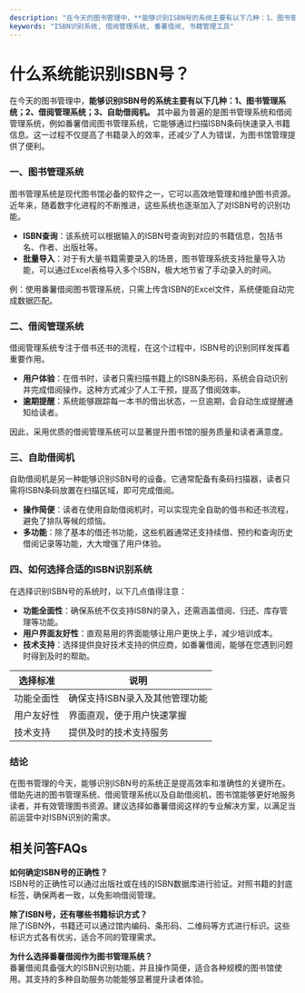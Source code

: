 ```yaml
---
description: "在今天的图书管理中，**能够识别ISBN号的系统主要有以下几种：1、图书管理系统；2、借阅管理系统；3、自助借阅机。** 其中最为普遍的是图书管理系统和借阅管理系统，例如番薯借阅图书管理系统，它能够通过扫描ISBN条码快速录入书籍信息。这一过程不仅提高了书籍录入的效率，还减少了人为错误，为图书馆管理提供了便利。"
keywords: "ISBN识别系统, 借阅管理系统, 番薯借阅, 书籍管理工具"
---
```

# 什么系统能识别ISBN号？

在今天的图书管理中，**能够识别ISBN号的系统主要有以下几种：1、图书管理系统；2、借阅管理系统；3、自助借阅机。** 其中最为普遍的是图书管理系统和借阅管理系统，例如番薯借阅图书管理系统，它能够通过扫描ISBN条码快速录入书籍信息。这一过程不仅提高了书籍录入的效率，还减少了人为错误，为图书馆管理提供了便利。

### 一、图书管理系统

图书管理系统是现代图书馆必备的软件之一，它可以高效地管理和维护图书资源。近年来，随着数字化进程的不断推进，这些系统也逐渐加入了对ISBN号的识别功能。

- **ISBN查询**：该系统可以根据输入的ISBN号查询到对应的书籍信息，包括书名、作者、出版社等。
- **批量导入**：对于有大量书籍需要录入的场景，图书管理系统支持批量导入功能，可以通过Excel表格导入多个ISBN，极大地节省了手动录入的时间。

例：使用番薯借阅图书管理系统，只需上传含ISBN的Excel文件，系统便能自动完成数据匹配。

### 二、借阅管理系统

借阅管理系统专注于借书还书的流程，在这个过程中，ISBN号的识别同样发挥着重要作用。 

- **用户体验**：在借书时，读者只需扫描书籍上的ISBN条形码，系统会自动识别并完成借阅操作。这种方式减少了人工干预，提高了借阅效率。
- **逾期提醒**：系统能够跟踪每一本书的借出状态，一旦逾期，会自动生成提醒通知给读者。

因此，采用优质的借阅管理系统可以显著提升图书馆的服务质量和读者满意度。

### 三、自助借阅机

自助借阅机是另一种能够识别ISBN号的设备。它通常配备有条码扫描器，读者只需将ISBN条码放置在扫描区域，即可完成借阅。

- **操作简便**：读者在使用自助借阅机时，可以实现完全自助的借书和还书流程，避免了排队等候的烦恼。
- **多功能**：除了基本的借还书功能，这些机器通常还支持续借、预约和查询历史借阅记录等功能，大大增强了用户体验。

### 四、如何选择合适的ISBN识别系统

在选择识别ISBN号的系统时，以下几点值得注意：

- **功能全面性**：确保系统不仅支持ISBN的录入，还需涵盖借阅、归还、库存管理等功能。
- **用户界面友好性**：直观易用的界面能够让用户更快上手，减少培训成本。
- **技术支持**：选择提供良好技术支持的供应商，如番薯借阅，能够在您遇到问题时得到及时的帮助。
  
| 选择标准         | 说明                                                    |
|-----------------|---------------------------------------------------------|
| 功能全面性      | 确保支持ISBN录入及其他管理功能                          |
| 用户友好性      | 界面直观，便于用户快速掌握                             |
| 技术支持        | 提供及时的技术支持服务                                  |

### 结论

在图书管理的今天，能够识别ISBN号的系统正是提高效率和准确性的关键所在。借助先进的图书管理系统、借阅管理系统以及自助借阅机，图书馆能够更好地服务读者，并有效管理图书资源。建议选择如番薯借阅这样的专业解决方案，以满足当前运营中对ISBN识别的需求。

## 相关问答FAQs

**如何确定ISBN号的正确性？**  
ISBN号的正确性可以通过出版社或在线的ISBN数据库进行验证。对照书籍的封底标签，确保两者一致，以免影响借阅管理。

**除了ISBN号，还有哪些书籍标识方式？**  
除了ISBN外，书籍还可以通过馆内编码、条形码、二维码等方式进行标识。这些标识方式各有优劣，适合不同的管理需求。

**为什么选择番薯借阅作为图书管理系统？**  
番薯借阅具备强大的ISBN识别功能，并且操作简便，适合各种规模的图书馆使用。其支持的多种自助服务功能能够显著提升读者体验。
